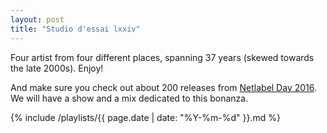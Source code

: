 ```yaml
---
layout: post
title: "Studio d'essai lxxiv"
---
```


Four artist from four different places, spanning 37 years (skewed towards the late 2000s). Enjoy!

And make sure you check out about 200 releases from [Netlabel Day 2016](http://netlabelday.blogspot.com.au/p/home.html). We will have a show and a mix dedicated to this bonanza.

{% include /playlists/{{ page.date | date: "%Y-%m-%d" }}.md %}